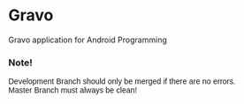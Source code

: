 # Gravo

Gravo application for Android Programming

<html>
  <head>
    <link href="https://fonts.googleapis.com/css?family=Quicksand" rel="stylesheet">
  </head>
  <body>
    <h3>Note!</h3>
    <p style="font-family:'Quicksand', sans-serif;">Development Branch should only be merged if there are no errors.<br/>Master Branch must always be clean!</p>    
  </body>
</html>
